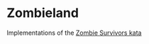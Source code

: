 # Zombieland
Implementations of the [Zombie Survivors kata](https://github.com/ardalis/kata-catalog/blob/main/katas/Zombie%20Survivors.md)
